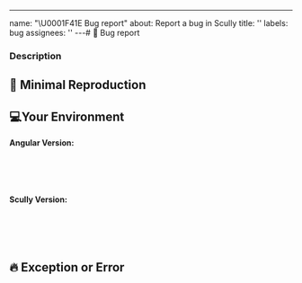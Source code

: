 ---
name: "\U0001F41E Bug report"
about: Report a bug in Scully
title: ''
labels: bug
assignees: ''
---# 🐞 Bug report

### Description

## 🔬 Minimal Reproduction

## 💻Your Environment

**Angular Version:**

<pre><code>
<!-- run `ng --version` and paste output below -->
<!-- ✍️-->

</code></pre>

**Scully Version:**

<pre><code>
<!-- Check `package.json` and paste output below -->
<!-- ✍️-->

</code></pre>

## 🔥 Exception or Error

<pre><code>
<!-- If the issue is accompanied by an exception or an error, please share it below: -->
<!-- ✍️-->
</code></pre>
